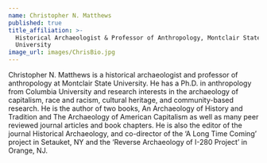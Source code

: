 ```yaml
---
name: Christopher N. Matthews
published: true
title_affiliation: >-
  Historical Archaeologist & Professor of Anthropology, Montclair State
  University
image_url: images/ChrisBio.jpg
---
```

Christopher N. Matthews is a historical archaeologist and professor of anthropology at Montclair State University. He has a Ph.D. in anthropology from Columbia University and research interests in the archaeology of capitalism, race and racism, cultural heritage, and community-based research. He is the author of two books, An Archaeology of History and Tradition and The Archaeology of American Capitalism as well as many peer reviewed journal articles and book chapters. He is also the editor of the journal Historical Archaeology, and co-director of the ‘A Long Time Coming’ project in Setauket, NY and the ‘Reverse Archaeology of I-280 Project’ in Orange, NJ.
